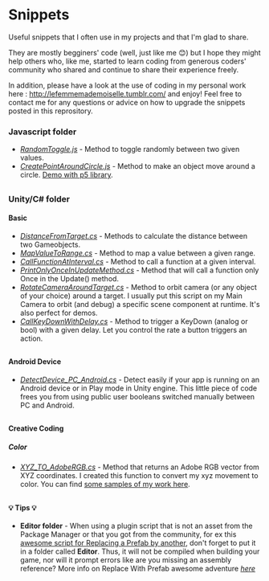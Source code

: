 # Snippets 
Useful snippets that I often use in my projects and that I'm glad to share. 

They are mostly begginers' code (well, just like me :blush:) but I hope they might help others who, like me, started to learn coding from generous coders' community who shared and continue to share their experience freely.

In addition, please have a look at the use of coding in my personal work here : http://lefemmemademoiselle.tumblr.com/ and enjoy!
Feel free to contact me for any questions or advice on how to upgrade the snippets posted in this reprository.

### Javascript folder
- [*RandomToggle.js*](https://github.com/MlleDR/Snippets/blob/master/Javascript/RandomToggle.js) - Method to toggle randomly between two given values.
- [*CreatePointAroundCircle.js*](https://github.com/MlleDR/Snippets/blob/master/Javascript/CreatePointAroundCircle.js) - Method to make an object move around a circle. [Demo with p5 library](https://github.com/MlleDR/point-on-circle).


##


### Unity/C# folder
#### Basic
- [*DistanceFromTarget.cs*](https://github.com/MlleDR/Snippets/blob/master/Unity/CSharp/DistanceFromTarget.cs) - Methods to calculate the distance between two Gameobjects.
- [*MapValueToRange.cs*](https://github.com/MlleDR/Snippets/blob/master/Unity/CSharp/MapValueToRange.cs) - Method to map a value between a given range.
- [*CallFunctionAtInterval.cs*](https://github.com/MlleDR/Snippets/blob/master/Unity/CSharp/CallFunctionAtInterval.cs) - Method to call a function at a given interval.
- [*PrintOnlyOnceInUpdateMethod.cs*](https://github.com/MlleDR/Snippets/blob/master/Unity/CSharp/PrintOnlyOnceInUpdateMethod.cs) - Method that will call a function only Once in the Update() method.
- [*RotateCameraAroundTarget.cs*](https://github.com/MlleDR/Snippets/blob/master/Unity/CSharp/RotateCameraAroundTarget.cs) - Method to orbit camera (or any object of your choice) around a target. I usually put this script on my Main Camera to orbit (and debug) a specific scene component at runtime. It's also perfect for demos.
- [*CallKeyDownWithDelay.cs*](https://github.com/MlleDR/Snippets/blob/master/Unity/CSharp/CallKeyDownWithDelay.cs) - Method to trigger a KeyDown (analog or bool) with a given delay. Let you control the rate a button triggers an action.

##



#### Android Device
- [*DetectDevice_PC_Android.cs*](https://github.com/MlleDR/Snippets/blob/master/Unity/CSharp/DetectDevice_PC_Android.cs) - Detect easily if your app is running on an Android device or in Play mode in Unity engine. This little piece of code frees you from using public user booleans switched manually between PC and Android.


##


#### Creative Coding
##### Color
- [*XYZ_TO_AdobeRGB.cs*](https://github.com/MlleDR/Snippets/blob/master/Unity/CSharp/XYZ_TO_AdobeRGB.cs) - Method that returns an Adobe RGB vector from XYZ coordinates. I created this function to convert my xyz movement to color. You can find [some samples of my work here](https://lefemmemademoiselle.tumblr.com/tagged/dance/chrono/page/4).

##

#### 💡 Tips 💡
- **Editor folder** - When using a plugin script that is not an asset from the Package Manager or that you got from the community, for ex this [awesome script for Replacing a Prefab by another](Unity/CSharp/ReplaceWithPrefab.cs), don't forget to put it in a folder called **Editor**. Thus, it will not be compiled when building your game, nor will it prompt errors like are you missing an assembly reference?
More info on Replace With Prefab awesome adventure [*here*](https://forum.unity.com/threads/replace-game-object-with-prefab.24311/)
##
